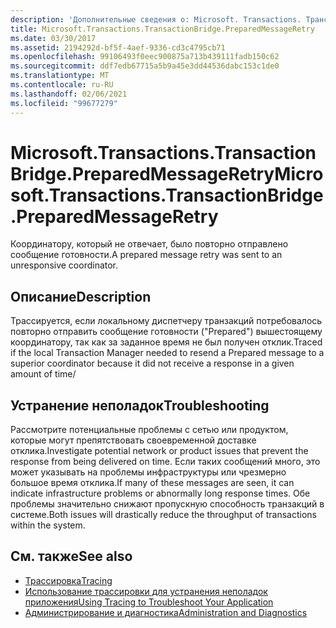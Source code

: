 ```yaml
---
description: 'Дополнительные сведения о: Microsoft. Transactions. Трансактионбридже. Препаредмессажеретри'
title: Microsoft.Transactions.TransactionBridge.PreparedMessageRetry
ms.date: 03/30/2017
ms.assetid: 2194292d-bf5f-4aef-9336-cd3c4795cb71
ms.openlocfilehash: 99106493f0eec900875a713b439111fadb150c62
ms.sourcegitcommit: ddf7edb67715a5b9a45e3dd44536dabc153c1de0
ms.translationtype: MT
ms.contentlocale: ru-RU
ms.lasthandoff: 02/06/2021
ms.locfileid: "99677279"
---
```

# <a name="microsofttransactionstransactionbridgepreparedmessageretry"></a><span data-ttu-id="dc158-103">Microsoft.Transactions.TransactionBridge.PreparedMessageRetry</span><span class="sxs-lookup"><span data-stu-id="dc158-103">Microsoft.Transactions.TransactionBridge.PreparedMessageRetry</span></span>

<span data-ttu-id="dc158-104">Координатору, который не отвечает, было повторно отправлено сообщение готовности.</span><span class="sxs-lookup"><span data-stu-id="dc158-104">A prepared message retry was sent to an unresponsive coordinator.</span></span>  
  
## <a name="description"></a><span data-ttu-id="dc158-105">Описание</span><span class="sxs-lookup"><span data-stu-id="dc158-105">Description</span></span>  

 <span data-ttu-id="dc158-106">Трассируется, если локальному диспетчеру транзакций потребовалось повторно отправить сообщение готовности ("Prepared") вышестоящему координатору, так как за заданное время не был получен отклик.</span><span class="sxs-lookup"><span data-stu-id="dc158-106">Traced if the local Transaction Manager needed to resend a Prepared message to a superior coordinator because it did not receive a response in a given amount of time/</span></span>  
  
## <a name="troubleshooting"></a><span data-ttu-id="dc158-107">Устранение неполадок</span><span class="sxs-lookup"><span data-stu-id="dc158-107">Troubleshooting</span></span>  

 <span data-ttu-id="dc158-108">Рассмотрите потенциальные проблемы с сетью или продуктом, которые могут препятствовать своевременной доставке отклика.</span><span class="sxs-lookup"><span data-stu-id="dc158-108">Investigate potential network or product issues that prevent the response from being delivered on time.</span></span>  <span data-ttu-id="dc158-109">Если таких сообщений много, это может указывать на проблемы инфраструктуры или чрезмерно большое время отклика.</span><span class="sxs-lookup"><span data-stu-id="dc158-109">If many of these messages are seen, it can indicate infrastructure problems or abnormally long response times.</span></span> <span data-ttu-id="dc158-110">Обе проблемы значительно снижают пропускную способность транзакций в системе.</span><span class="sxs-lookup"><span data-stu-id="dc158-110">Both issues will drastically reduce the throughput of transactions within the system.</span></span>  
  
## <a name="see-also"></a><span data-ttu-id="dc158-111">См. также</span><span class="sxs-lookup"><span data-stu-id="dc158-111">See also</span></span>

- [<span data-ttu-id="dc158-112">Трассировка</span><span class="sxs-lookup"><span data-stu-id="dc158-112">Tracing</span></span>](index.md)
- [<span data-ttu-id="dc158-113">Использование трассировки для устранения неполадок приложения</span><span class="sxs-lookup"><span data-stu-id="dc158-113">Using Tracing to Troubleshoot Your Application</span></span>](using-tracing-to-troubleshoot-your-application.md)
- [<span data-ttu-id="dc158-114">Администрирование и диагностика</span><span class="sxs-lookup"><span data-stu-id="dc158-114">Administration and Diagnostics</span></span>](../index.md)
